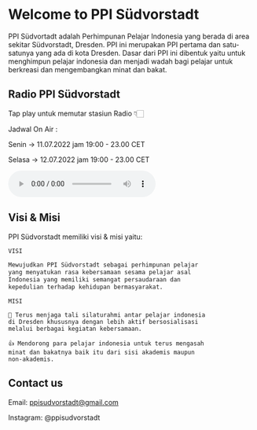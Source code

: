 # Welcome to PPI Südvorstadt

PPI Südvortadt adalah Perhimpunan Pelajar Indonesia yang berada di area sekitar Südvorstadt, Dresden.
PPI ini merupakan PPI pertama dan satu-satunya yang ada di kota Dresden.
Dasar dari PPI ini dibentuk yaitu untuk menghimpun pelajar indonesia dan menjadi wadah bagi pelajar untuk berkreasi dan mengembangkan minat dan bakat.

## Radio PPI Südvorstadt

Tap play untuk memutar stasiun Radio 👇🏻

Jadwal On Air : 

Senin -> 11.07.2022 jam 19:00 - 23.00 CET

Selasa -> 12.07.2022 jam 19:00 - 23.00 CET

<audio controls="controls">
<source src="http://45.32.103.238:8028/;stream.mp3" type="audio/mpeg"/>
<p>Your browser does not support the audio element.</p>
</audio>


## Visi & Misi

PPI Südvorstadt memiliki visi & misi yaitu:

```markdown
VISI

Mewujudkan PPI Südvorstadt sebagai perhimpunan pelajar 
yang menyatukan rasa kebersamaan sesama pelajar asal 
Indonesia yang memiliki semangat persaudaraan dan 
kepedulian terhadap kehidupan bermasyarakat. 
```
```
MISI

🤝 Terus menjaga tali silaturahmi antar pelajar indonesia 
di Dresden khususnya dengan lebih aktif bersosialisasi 
melalui berbagai kegiatan kebersamaan.

👍 Mendorong para pelajar indonesia untuk terus mengasah 
minat dan bakatnya baik itu dari sisi akademis maupun 
non-akademis.
```

## Contact us

Email: ppisudvorstadt@gmail.com

Instagram: @ppisudvorstadt
